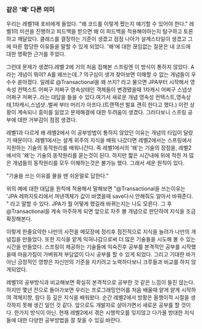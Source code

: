 ### 같은 '왜' 다른 의미

우리는 레벨1때 포비에게 들었다. "왜 코드를 이렇게 짰는지 얘기할 수 있어야 한다." 레벨1의 미션을 진행하고 피드백을 받으면 왜 이 피드백을 적용해야하는지 탐구하고 토론하고 깨달았다. 클래스를 결정하는 기준이 생겼고 점점 나아가 설계스타일이 생겼고 그에 따른 합당한 이유들을 말할 수 있게 되었다. '왜'에 대한 끊임없는 질문은 내 코드에 대한 명확한 근거를 주었다.  



 그런데 문제가 생겼다.레벨 2에  거의 처음 접해본 스프링엔 이 방식이 통하지 않았다.  A라는 개념이 뭐야? A를 왜쓰는데..? 의구심이 생겨 찾아보면 이해할 수 없는 개념들이 우수수 쏟아졌다. 일례로 @Transactional을 왜 쓰지? 라고 물으면 JPA부터 시작해서 영속성 컨텍스트 어쩌구 저쩌구 영속상태인 객체들이 변경됐을때 1차캐시 어쩌구 스냅샷 어쩌구 저쩌구..라는 대답을 들을 수 있다.여기서 새로운 개념 영속성 컨텍스트,영속상태,1차캐시,스냅샷..벌써 부터 머리가 아프다.(트랜잭션 발표 괜히 한다고 했다.) 이런 상황이 계속되니 흥미를 잃었고 문제해결에 대한 두려움이 생겼다. 그러다보니 스프링 공부에 대한 거부감이 점점 생겼다. 



레벨1과 다르게  왜 레벨2에서 이 공부방법이 통하지 않았던 이유는 개념의 타입이 달랐기 때문이다. 레벨1에서는 설계 위주의 지식을 배워 나갔다면 레벨2에서는 스프링에서 지원하는 기술의 동작원리를 배워나간다.  즉 레벨1에서의 '왜'는 기술의 장점을, 레벨2에서의 '왜'는 기술의 동작원리를  묻는것이 된다. 하지만 짧은 시간내에 위에 적힌 저 많은 개념들의 동작원리를 모두 이해하는것은 불가능 했다. 그래서 세운 원칙이 있다.



"기술을 쓰는 이유를 물을 땐 쉬운말로 답한다."

위의 예에 대한 대답을 원칙에 적용해서 말해보면 "@Transactional을 쓰는이유는 'JPA 레퍼지토리에서 꺼낸객체가 값이 바꼈을때 save다시 안해줘도 알아서 바꿔준다. " 라고 말할 수 있다. JPA가 뭘 어떻게 했길래 바뀌는지는 나도 모른다. 그 후 @Transactional을 계속 마주하게 되면 앞으로 자주 볼 개념으로 판단하여 지식을 조금 확장해본다.  



이렇게 한줄요약한 나만의 사전을 메모장에 정리후 점진적으로 지식을 늘려가 나만의 개념집을 만들었다. 또한 지식을 얕게 익혀나감으로써 더 많은 기술들을 시도해 볼 수 있는 시간을 만들었다.  스프링이 제공하는 기술들에 익숙진후 공부를 본격적인 공부를 시작했을때 마음가짐이 가벼워져 부담없이 다시 공부를 할 수 있게 되었다. 그리고  기대한 바가 아닌 긍정적인 영향은 자신만의 기준을 지키려고 노력하다보니 크루들과 비교를 하지 않게되었다.



레벨1의 공부방식과 비교해보면 확실히 본격적으로 공부한 것 같은 느낌이 들진 않는다.  하지만 몇년 전으로 돌아가보면 우리는 프로그래밍언어를 처음 배울때 얕게 얕게 시작하여 객체지향, 람다 등 깊은 지식을 배워왔다. 순간 레벨2에서 방황은 올챙이적 시절을 생각하지 못해 생긴 일인 것 같다.  앞으로도 개발자로 살아가면서 새로운 공부를 할 것이다. 한가지 방식이 아닌.  현재 레벨2에서 겪은 시행착오를 잊지않고  다가올 방대한 지식들에 대한 다양한 공부방법을 잘 찾을 수 있길 바란다.





 
